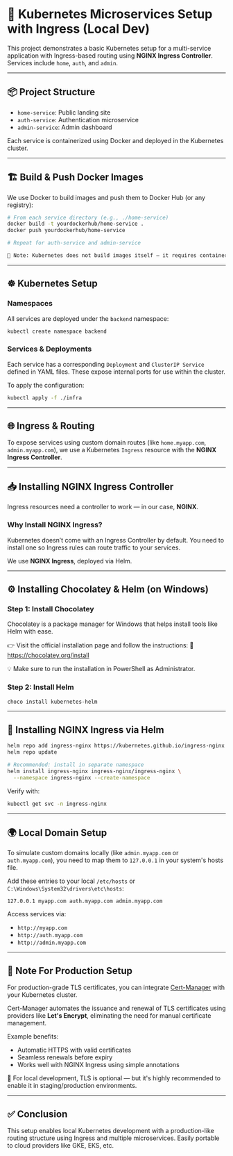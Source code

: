 # 🐳 Kubernetes Microservices Setup with Ingress (Local Dev)

This project demonstrates a basic Kubernetes setup for a multi-service application with Ingress-based routing using **NGINX Ingress Controller**. Services include `home`, `auth`, and `admin`.

---

## 📦 Project Structure

- `home-service`: Public landing site
- `auth-service`: Authentication microservice
- `admin-service`: Admin dashboard 

Each service is containerized using Docker and deployed in the Kubernetes cluster.

---

## 🏗️ Build & Push Docker Images

We use Docker to build images and push them to Docker Hub (or any registry):

```bash
# From each service directory (e.g., ./home-service)
docker build -t yourdockerhub/home-service .
docker push yourdockerhub/home-service

# Repeat for auth-service and admin-service

📝 Note: Kubernetes does not build images itself — it requires container images to deploy pods. All deployments reference these images from a registry, so make sure your images are available and accessible.
```

---

## ☸️ Kubernetes Setup

### Namespaces
All services are deployed under the `backend` namespace:

```bash
kubectl create namespace backend
```

### Services & Deployments
Each service has a corresponding `Deployment` and `ClusterIP Service` defined in YAML files. These expose internal ports for use within the cluster.

To apply the configuration:

```bash
kubectl apply -f ./infra
```
---

## 🌐 Ingress & Routing

To expose services using custom domain routes (like `home.myapp.com`, `admin.myapp.com`), we use a Kubernetes `Ingress` resource with the **NGINX Ingress Controller**.

---

## 📥 Installing NGINX Ingress Controller

Ingress resources need a controller to work — in our case, **NGINX**.

### Why Install NGINX Ingress?
Kubernetes doesn’t come with an Ingress Controller by default. You need to install one so Ingress rules can route traffic to your services.

We use **NGINX Ingress**, deployed via Helm.

---

## ⚙️ Installing Chocolatey & Helm (on Windows)

### Step 1: Install Chocolatey 

Chocolatey is a package manager for Windows that helps install tools like Helm with ease.

👉 Visit the official installation page and follow the instructions:
🔗 https://chocolatey.org/install

💡 Make sure to run the installation in PowerShell as Administrator.

### Step 2: Install Helm

```bash
choco install kubernetes-helm
```

---

## 🚀 Installing NGINX Ingress via Helm

```bash
helm repo add ingress-nginx https://kubernetes.github.io/ingress-nginx
helm repo update

# Recommended: install in separate namespace
helm install ingress-nginx ingress-nginx/ingress-nginx \
  --namespace ingress-nginx --create-namespace
```

Verify with:

```bash
kubectl get svc -n ingress-nginx
```

---

## 🌍 Local Domain Setup

To simulate custom domains locally (like `admin.myapp.com` or `auth.myapp.com`), you need to map them to `127.0.0.1` in your system's hosts file.

Add these entries to your local `/etc/hosts` or `C:\Windows\System32\drivers\etc\hosts`:

```
127.0.0.1 myapp.com auth.myapp.com admin.myapp.com 
```

Access services via:
- `http://myapp.com`
- `http://auth.myapp.com`
- `http://admin.myapp.com`

---

## 🔐 Note For Production Setup

For production-grade TLS certificates, you can integrate [Cert-Manager](https://cert-manager.io/) with your Kubernetes cluster.

Cert-Manager automates the issuance and renewal of TLS certificates using providers like **Let's Encrypt**, eliminating the need for manual certificate management.
 
Example benefits:
- Automatic HTTPS with valid certificates
- Seamless renewals before expiry
- Works well with NGINX Ingress using simple annotations
 
🧪 For local development, TLS is optional — but it's highly recommended to enable it in staging/production environments.

---

## ✅ Conclusion

This setup enables local Kubernetes development with a production-like routing structure using Ingress and multiple microservices. Easily portable to cloud providers like GKE, EKS, etc. 
 